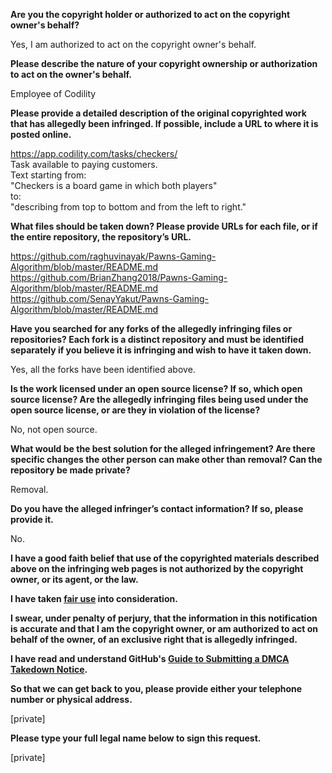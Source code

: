 **Are you the copyright holder or authorized to act on the copyright owner's behalf?**  
  
Yes, I am authorized to act on the copyright owner's behalf.  
  
**Please describe the nature of your copyright ownership or authorization to act on the owner's behalf.**  
  
Employee of Codility  
  
**Please provide a detailed description of the original copyrighted work that has allegedly been infringed. If possible, include a URL to where it is posted online.**  
  
https://app.codility.com/tasks/checkers/  
Task available to paying customers.  
Text starting from:  
"Checkers is a board game in which both players"  
to:  
"describing from top to bottom and from the left to right."  
  
**What files should be taken down? Please provide URLs for each file, or if the entire repository, the repository’s URL.**  
  
https://github.com/raghuvinayak/Pawns-Gaming-Algorithm/blob/master/README.md  
https://github.com/BrianZhang2018/Pawns-Gaming-Algorithm/blob/master/README.md  
https://github.com/SenayYakut/Pawns-Gaming-Algorithm/blob/master/README.md  
  
**Have you searched for any forks of the allegedly infringing files or repositories? Each fork is a distinct repository and must be identified separately if you believe it is infringing and wish to have it taken down.**  
  
Yes, all the forks have been identified above.  
  
**Is the work licensed under an open source license? If so, which open source license? Are the allegedly infringing files being used under the open source license, or are they in violation of the license?**  
  
No, not open source.  
  
**What would be the best solution for the alleged infringement? Are there specific changes the other person can make other than removal? Can the repository be made private?**  
  
Removal.  
  
**Do you have the alleged infringer’s contact information? If so, please provide it.**  
  
No.  
  
**I have a good faith belief that use of the copyrighted materials described above on the infringing web pages is not authorized by the copyright owner, or its agent, or the law.**  
  
**I have taken <a href="https://www.lumendatabase.org/topics/22">fair use</a> into consideration.**  
  
**I swear, under penalty of perjury, that the information in this notification is accurate and that I am the copyright owner, or am authorized to act on behalf of the owner, of an exclusive right that is allegedly infringed.**  
  
**I have read and understand GitHub's <a href="https://help.github.com/articles/guide-to-submitting-a-dmca-takedown-notice/">Guide to Submitting a DMCA Takedown Notice</a>.**  
  
**So that we can get back to you, please provide either your telephone number or physical address.**  
  
[private]  

**Please type your full legal name below to sign this request.**  
  
[private]  

